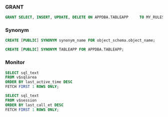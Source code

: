 
### GRANT
```sql
GRANT SELECT, INSERT, UPDATE, DELETE ON APPDBA.TABLEAPP		TO MY_RULES; 
```
### Synonym

```sql
CREATE [PUBLIC] SYNONYM synonym_name FOR object_schema.object_name;
```
```sql
CREATE [PUBLIC] SYNONYM TABLEAPP FOR APPDBA.TABLEAPP;
```

### Monitor
```sql
SELECT sql_text
FROM v$sqlarea
ORDER BY last_active_time DESC
FETCH FIRST 1 ROWS ONLY;
```
```sql
SELECT sql_text
FROM v$session
ORDER BY last_call_et DESC
FETCH FIRST 1 ROWS ONLY;
```



